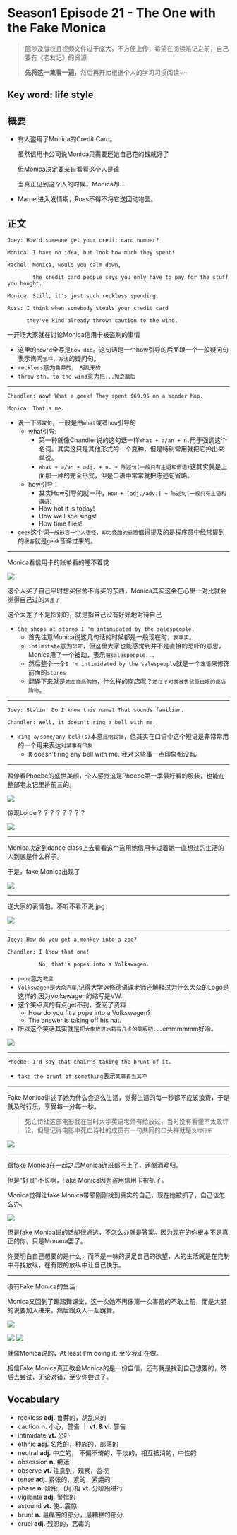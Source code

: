 # Season1 Episode 21 - The One with the Fake Monica

> 因涉及版权且视频文件过于庞大，不方便上传，希望在阅读笔记之前，自己要有《老友记》的资源
>
> **先将这一集看一遍**，然后再开始根据个人的学习习惯阅读~~

## Key word: life style

## 概要

- 有人盗用了Monica的Credit Card。

  虽然信用卡公司说Monica只需要还她自己花的钱就好了

  但Monica决定要亲自看看这个人是谁

  当真正见到这个人的时候，Monica却...

- Marcel进入发情期，Ross不得不将它送回动物园。

## 正文

```
Joey: How'd someone get your credit card number?

Monica: I have no idea, but look how much they spent!

Rachel: Monica, would you calm down, 
        
        the credit card people says you only have to pay for the stuff you bought.

Monica: Still, it's just such reckless spending. 

Ross: I think when somebody steals your credit card

      they've kind already thrown caution to the wind.
```

一开场大家就在讨论Monica信用卡被盗刷的事情

- 这里的`how'd`全写是`how did`。这句话是一个how引导的后面跟一个一般疑问句表示询问`怎样，方法`的疑问句。
- `reckless`意为`鲁莽的， 胡乱来的`
- `throw sth. to the wind`意为`把...抛之脑后`

---

```
Chandler: Wow! What a geek! They spent $69.95 on a Wonder Mop.

Monica: That's me.
```

- 说一下`感叹句`，一般是由`what`或者`how`引导的
  - what引导:
    - 第一种就像Chandler说的这句话一样`What + a/an + n.`用于强调这个名词。其实这只是其他形式的一个变种，但是特别常用就把它拎出来单说。
    - `What + a/an + adj. + n. + 陈述句(一般只有主语和谓语)`这其实就是上面那一种的完全形式，但是口语中常常就把陈述句省略。
  - how引导：
    - 其实How引导的就一种，`How + [adj./adv.] + 陈述句(一般只有主语和谓语)`
    - How hot it is today!
    - How well she sings!
    - How time flies!
- `geek`这个词`一般形容一个人很怪，即为怪胎的意思`值得提及的是程序员中经常提到的`极客`就是`geek`音译过来的。

---

Monica看信用卡的账单看的睡不着觉

![](./../source/image/season1/episode21/47.43.jpg)

这个人买了自己平时想买但舍不得买的东西，Monica其实这会在心里一对比就会觉得自己过的`太差了`

这个太差了不是指别的，就是指自己没有好好地对待自己

- `She shops at stores I 'm intimidated by the salespeople.`
  - 首先注意Monica说这几句话的时候都是一般现在时，`表事实`。
  - `intimitate`意为`恐吓`，但这里大家也能感觉到并不是直接的恐吓的意思，Monica用了一个被动，表示`被salespeople...`
  - 然后整个一个`I 'm intimidated by the salespeople`就是一个`定语`来修饰前面的`stores`
  - 翻译下来就是`她在商店购物`，什么样的商店呢？`她在平时我被售货员白眼的商店购物`。

--- 

```
Joey: Stalin. Do I know this name? That sounds familiar.

Chandler: Well, it doesn't ring a bell with me. 
```

- `ring a/some/any bell(s)`本意`摇响铃铛`，但其实在口语中这个短语是非常常用的一个用来表达`对某事有印象`
  - It doesn't ring any bell with me. 我对这些事一点印象都没有。

---

暂停看Phoebe的盛世美颜，个人感觉这是Phoebe第一季最好看的服装，也能在整部老友记里排前三的。

![](./../source/image/season1/episode21/07.19.jpg)

惊现Lorde？？？？？？？？

![](./../source/image/season1/episode21/08.35.jpg)

---
 
Monica决定到dance class上去看看这个盗用她信用卡过着她一直想过的生活的人到底是什么样子。

于是，fake Monica出现了

![](./../source/image/season1/episode21/11.40.jpg)


---

送大家的表情包，不听不看不说.jpg

![](./../source/image/season1/episode21/15.36.jpg)

---

```
Joey: How do you get a monkey into a zoo?

Chandler: I know that one!

          No, that's popes into a Volkswagen.
```

- `pope`意为`教皇`
- `Volkswagen`是`大众汽车`,记得大学选修德语课老师还解释过为什么大众的Logo是这样的,因为Volkswagen的缩写是VW.
- 这个笑点真的有点get不到，查阅了资料
  - How do you fit a pope into a Volkswagen?
  - The answer is taking off his hat.
- 所以这个笑话其实就是`把大象放进冰箱有几步的美版吧...`emmmmmm好冷。

![](./../source/image/season1/episode21/vw.png)

---

```
Phoebe: I'd say that chair's taking the brunt of it.
```

- `take the brunt of something`表示`某事首当其冲`

---

Fake Monica讲述了她为什么会这么生活，觉得生活的每一秒都不应该浪费，于是就及时行乐，享受每一分每一秒。

> 死亡诗社这部电影我在当时大学英语老师有给放过，当时没有看懂不太敢评论，但是记得电影中死亡诗社的成员有一句共同的口头禅就是`及时行乐`


![](./../source/image/season1/episode21/21.08.jpg)

---

跟fake Monica在一起之后Monica连班都不上了，还酗酒晚归。

但是"好景"不长啊，Fake Monica因为盗用信用卡被抓了。


Monica觉得让fake Monica带领刚刚找到真实的自己，现在她被抓了，自己该怎么办。

![](./../source/image/season1/episode21/47.32.jpg)

但是fake Monica说的话却很通透，不怎么办就是答案。因为现在的你根本不是真正的你，只是Monana罢了。

你要明白自己想要的是什么，而不是一味的满足自己的欲望，人的生活就是在克制中寻找放纵，在有限的放纵中让自己快乐。


---

没有Fake Monica的生活

Monica又回到了踢踏舞课堂，这一次她不再像第一次害羞的不敢上前，而是大胆的说要加入进来，然后跟众人一起跳舞。

![](./../source/image/season1/episode21/29.11.jpg)

![](./../source/image/season1/episode21/32.36.jpg)
![](./../source/image/season1/episode21/32.57.jpg)

就像Monica说的，At least I'm doing it. 至少我正在做。

相信Fake Monica真正教会Monica的是一份自信，还有就是找到自己想要的，然后去尝试，无论对错，至少你尝试了。



## Vocabulary

- reckless **adj.** 鲁莽的，胡乱来的
- caution **n.** 小心，警告 ｜ **vt. & vi.** 警告
- intimidate **vt.** 恐吓
- ethnic **adj.** 名族的，种族的，部落的
- neutral **adj.** 中立的， 不偏不倚的，平淡的，相互抵消的，中性的
- obsession **n.** 痴迷
- observe **vt.** 注意到，观察，监视
- tense **adj.** 紧张的，紧的，紧绷的
- phase **n.** 阶段，(月)相 **vt.** 分阶段进行
- vigilante **adj.** 警惕的
- astound **vt.** 使...震惊
- brunt **n.** 最痛苦的部分，最糟糕的部分
- cruel **adj.** 残忍的，恶毒的